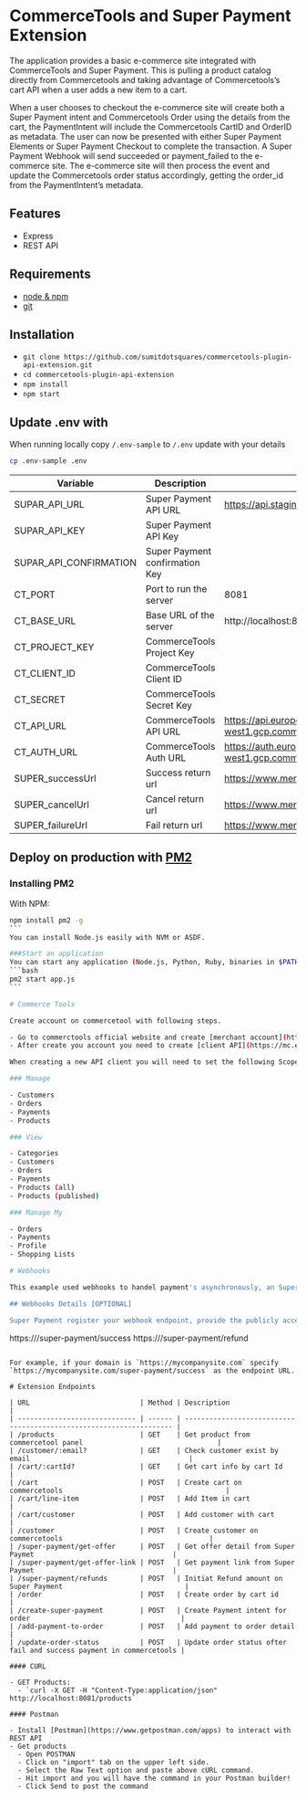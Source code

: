 # CommerceTools and Super Payment Extension

The application provides a basic e-commerce site integrated with CommerceTools and Super Payment. This is pulling a product catalog directly from Commercetools and taking advantage of Commercetools’s cart API when a user adds a new item to a cart.

When a user chooses to checkout the e-commerce site will create both a Super Payment intent and Commercetools Order using the details from the cart, the PaymentIntent will include the Commercetools CartID and OrderID as metadata. The user can now be presented with either Super Payment Elements or Super Payment Checkout to complete the transaction. A Super Payment Webhook will send succeeded or payment_failed to the e-commerce site. The e-commerce site will then process the event and update the Commercetools order status accordingly, getting the order_id from the PaymentIntent’s metadata.

## Features

- Express
- REST API

## Requirements

- [node & npm](https://nodejs.org/en/)
- [git](https://github.com/superpayments/commercetools-plugin-api-extension)

## Installation

- `git clone https://github.com/sumitdotsquares/commercetools-plugin-api-extension.git`
- `cd commercetools-plugin-api-extension`
- `npm install`
- `npm start`

## Update .env with

When running locally copy `/.env-sample` to `/.env` update with your details

```bash
cp .env-sample .env
```

| Variable               | Description                    | Example                                         |
| ---------------------- | ------------------------------ | ----------------------------------------------- |
| SUPAR_API_URL          | Super Payment API URL          | https://api.staging.superpayments.com/v2        |
| SUPAR_API_KEY          | Super Payment API Key          | <your api key>                                  |
| SUPAR_API_CONFIRMATION | Super Payment confirmation Key | <your conformation key>                         |
| CT_PORT                | Port to run the server         | 8081                                            |
| CT_BASE_URL            | Base URL of the server         | http://localhost:8081                           |
| CT_PROJECT_KEY         | CommerceTools Project Key      | <your project key>                              |
| CT_CLIENT_ID           | CommerceTools Client ID        | <your client id>                                |
| CT_SECRET              | CommerceTools Secret Key       | <your secret id>                                |
| CT_API_URL             | CommerceTools API URL          | https://api.europe-west1.gcp.commercetools.com  |
| CT_AUTH_URL            | CommerceTools Auth URL         | https://auth.europe-west1.gcp.commercetools.com |
| SUPER_successUrl       | Success return url             | https://www.merchant.com/success.html           |
| SUPER_cancelUrl        | Cancel return url              | https://www.merchant.com/cancel.html            |
| SUPER_failureUrl       | Fail return url                | https://www.merchant.com/fail.html              |

## Deploy on production with [PM2](https://www.npmjs.com/package/pm2)

### Installing PM2

With NPM:

````bash
npm install pm2 -g
```
You can install Node.js easily with NVM or ASDF.

###Start an application
You can start any application (Node.js, Python, Ruby, binaries in $PATH...) like that:
```bash
pm2 start app.js
```

# Commerce Tools

Create account on commercetool with following steps.

- Go to commerctools official website and create [merchant account](https://commercetools.com/free-trial) from there as free trial account if you want to continue then you can.
- After create you account you need to create [client API](https://mc.europe-west1.gcp.commercetools.com/super-payment/settings/developer/api-clients/new)

When creating a new API client you will need to set the following Scopes:

### Manage

- Customers
- Orders
- Payments
- Products

### View

- Categories
- Customers
- Orders
- Payments
- Products (all)
- Products (published)

### Manage My

- Orders
- Payments
- Profile
- Shopping Lists

# Webhooks

This example used webhooks to handel payment's asynchronously, an Super Payment webhook will be configured when starting the sever which will use the `CT_BASE_URL` configured in the .env file.

## Webhooks Details [OPTIONAL]

Super Payment register your webhook endpoint, provide the publicly accessible HTTPS URL to your webhook endpoint, and select the type of events you’re receiving in your endpoint. The URL format to register a webhook endpoint is:

````

https://<your-website>/super-payment/success
https://<your-website>/super-payment/refund

```

For example, if your domain is `https://mycompanysite.com` specify `https://mycompanysite.com/super-payment/success` as the endpoint URL.

# Extension Endpoints

| URL                           | Method | Description                                                         |
| ----------------------------- | ------ | ------------------------------------------------------------------- |
| /products                     | GET    | Get product from commercetool panel                                 |
| /customer/:email?             | GET    | Check customer exist by email                                       |
| /cart/:cartId?                | GET    | Get cart info by cart Id                                            |
| /cart                         | POST   | Create cart on commercetools                                        |
| /cart/line-item               | POST   | Add Item in cart                                                    |
| /cart/customer                | POST   | Add customer with cart                                              |
| /customer                     | POST   | Create customer on commercetools                                    |
| /super-payment/get-offer      | POST   | Get offer detail from Super Paymet                                  |
| /super-payment/get-offer-link | POST   | Get payment link from Super Paymet                                  |
| /super-payment/refunds        | POST   | Initiat Refund amount on Super Payment                              |
| /order                        | POST   | Create order by cart id                                             |
| /create-super-payment         | POST   | Create Payment intent for order                                     |
| /add-payment-to-order         | POST   | Add payment to order detail                                         |
| /update-order-status          | POST   | Update order status ofter fail and success payment in commercetools |

#### CURL

- GET Products:
  - `curl -X GET -H "Content-Type:application/json" http://localhost:8081/products`

#### Postman

- Install [Postman](https://www.getpostman.com/apps) to interact with REST API
- Get products
  - Open POSTMAN
  - Click on "import" tab on the upper left side.
  - Select the Raw Text option and paste above cURL command.
  - Hit import and you will have the command in your Postman builder!
  - Click Send to post the command
```
